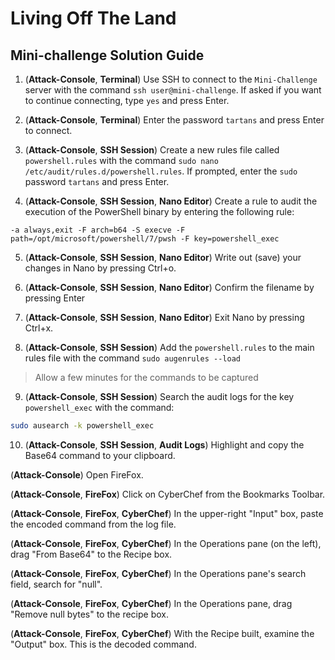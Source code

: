 # Living Off The Land

## Mini-challenge Solution Guide

1. (**Attack-Console**, **Terminal**) Use SSH to connect to the `Mini-Challenge` server with the command `ssh user@mini-challenge`. If asked if you want to continue connecting, type `yes` and press Enter.

2. (**Attack-Console**, **Terminal**) Enter the password `tartans` and press Enter to connect.

3. (**Attack-Console**, **SSH Session**) Create a new rules file called `powershell.rules` with the command `sudo nano /etc/audit/rules.d/powershell.rules`. If prompted, enter the `sudo` password `tartans` and press Enter.

4. (**Attack-Console**, **SSH Session**, **Nano Editor**) Create a rule to audit the execution of the PowerShell binary by entering the following rule:

```rules
-a always,exit -F arch=b64 -S execve -F path=/opt/microsoft/powershell/7/pwsh -F key=powershell_exec
```

5. (**Attack-Console**, **SSH Session**, **Nano Editor**) Write out (save) your changes in Nano by pressing Ctrl+o.

6. (**Attack-Console**, **SSH Session**, **Nano Editor**) Confirm the filename by pressing Enter

7. (**Attack-Console**, **SSH Session**, **Nano Editor**) Exit Nano by pressing Ctrl+x.

8. (**Attack-Console**, **SSH Session**) Add the `powershell.rules` to the main rules file with the command `sudo augenrules --load`

> Allow a few minutes for the commands to be captured

9. (**Attack-Console**, **SSH Session**) Search the audit logs for the key `powershell_exec` with the command:

```bash
sudo ausearch -k powershell_exec
```

10. (**Attack-Console**, **SSH Session**, **Audit Logs**) Highlight and copy the Base64 command to your clipboard.

(**Attack-Console**) Open FireFox.

(**Attack-Console**, **FireFox**) Click on CyberChef from the Bookmarks Toolbar.

(**Attack-Console**, **FireFox**, **CyberChef**) In the upper-right "Input" box, paste the encoded command from the log file.

(**Attack-Console**, **FireFox**, **CyberChef**) In the Operations pane (on the left), drag "From Base64" to the Recipe box.

(**Attack-Console**, **FireFox**, **CyberChef**) In the Operations pane's search field, search for "null".

(**Attack-Console**, **FireFox**, **CyberChef**) In the Operations pane, drag "Remove null bytes" to the recipe box.

(**Attack-Console**, **FireFox**, **CyberChef**) With the Recipe built, examine the "Output" box. This is the decoded command.
